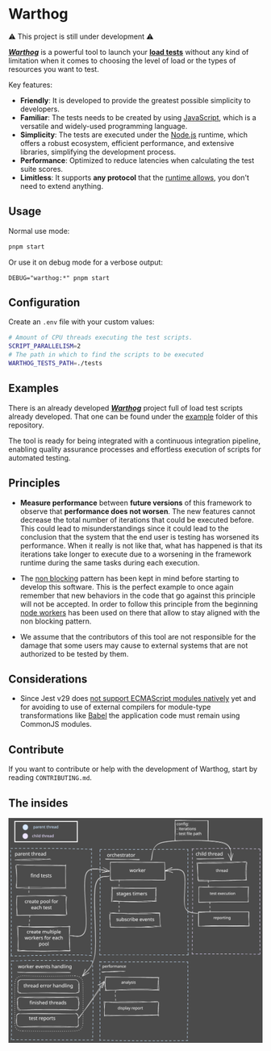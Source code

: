 # Warthog

:warning: This project is still under development :warning:

<a href="https://github.com/onebeyond/warthog-load-testing">**_Warthog_**</a> is a powerful tool to launch your <a href="https://en.wikipedia.org/wiki/Load_testing#Software_load_testing">**load tests**</a> without any kind of limitation when it comes to choosing the level of load or the types of resources you want to test.

Key features:

-   **Friendly**: It is developed to provide the greatest possible simplicity to developers.
-   **Familiar**: The tests needs to be created by using <a href="https://developer.mozilla.org/en-US/docs/Learn/JavaScript/First_steps/What_is_JavaScript">JavaScript</a>, which is a versatile and widely-used programming language.
-   **Simplicity**: The tests are executed under the <a href="https://nodejs.org">Node.js</a> runtime, which offers a robust ecosystem, efficient performance, and extensive libraries, simplifying the development process.
-   **Performance**: Optimized to reduce latencies when calculating the test suite scores.
-   **Limitless**: It supports **any protocol** that the <a href="https://nodejs.org/api/all.html">runtime allows</a>, you don't need to extend anything.

## Usage

Normal use mode:
```bash
pnpm start
```

Or use it on debug mode for a verbose output:
```
DEBUG="warthog:*" pnpm start
```

## Configuration

Create an `.env` file with your custom values:

```bash
# Amount of CPU threads executing the test scripts.
SCRIPT_PARALLELISM=2
# The path in which to find the scripts to be executed
WARTHOG_TESTS_PATH=./tests
```

## Examples

There is an already developed <a href="https://github.com/onebeyond/warthog-load-testing">**_Warthog_**</a> project full of load test scripts already developed. That one can be found under the <a href="https://github.com/onebeyond/warthog-load-testing/tree/main/example">example</a> folder of this repository.

The tool is ready for being integrated with a continuous integration pipeline, enabling quality assurance processes and effortless execution of scripts for automated testing.

## Principles

- **Measure performance** between **future versions** of this framework to observe that **performance does not worsen**. The new features cannot decrease the total number of iterations that could be executed before. This could lead to misunderstandings since it could lead to the conclusion that the system that the end user is testing has worsened its performance. When it really is not like that, what has happened is that its iterations take longer to execute due to a worsening in the framework runtime during the same tasks during each execution.

- The [non blocking](https://nodejs.org/en/docs/guides/blocking-vs-non-blocking) pattern has been kept in mind before starting to develop this software. This is the perfect example to once again remember that new behaviors in the code that go against this principle will not be accepted. In order to follow this principle from the beginning [node workers](https://nodejs.org/api/worker_threads.html) has been used on there that allow to stay aligned with the non blocking pattern.

- We assume that the contributors of this tool are not responsible for the damage that some users may cause to external systems that are not authorized to be tested by them.

## Considerations

- Since Jest v29 does [not support ECMAScript modules natively](https://jestjs.io/docs/ecmascript-modules) yet and for avoiding to use of external compilers for module-type transformations like [Babel](https://babeljs.io/) the application code must remain using CommonJS modules.

## Contribute

If you want to contribute or help with the development of Warthog, start by reading `CONTRIBUTING.md`.

## The insides

<img src="docs/diagrams/how_it_works_internals.svg" />